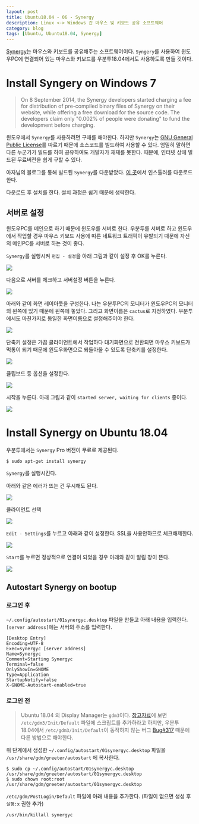 ```yaml
---
layout: post
title: Ubuntu18.04 - 06 - Synergy
description: Linux <-> Windows 간 마우스 및 키보드 공유 소프트웨어
category: blog
tags: [Ubuntu, Ubuntu18.04, Synergy]
---
```


[Synergy](https://symless.com/synergy)는 마우스와 키보드를 공유해주는 소프트웨어이다. `Syngery`를 사용하여 윈도우PC에 연결되어 있는 마우스와 키보드를 우분투18.04에서도 사용하도록 만들 것이다.

# Install Syngery on Windows 7

>On 8 September 2014, the Synergy developers started charging a fee for distribution of pre-compiled binary files of Synergy on their website, while offering a free download for the source code. The developers claim only "0.002% of people were donating" to fund the development before charging.

윈도우에서 `Synergy`를 사용하려면 구매를 해야한다. 하지만 `Synergy`는 [GNU General Public License](https://en.wikipedia.org/wiki/GNU_General_Public_License)를 따르기 때문에 소스코드를 빌드하여 사용할 수 있다. 엄밀히 말하면 다른 누군가가 빌드를 하여 공유하여도 개발자가 재재를 못한다. 때문에, 인터넷 상에 빌드된 무료버전을 쉽게 구할 수 있다.

아자님의 블로그를 통해 빌드된 `Synergy`를 다운받았다. [이 곳](https://ommokazza.blogspot.com/2017/07/synergy_19.html)에서 인스톨러를 다운로드한다.

다운로드 후 설치를 한다. 설치 과정은 쉽기 때문에 생략한다.

## 서버로 설정

윈도우PC를 메인으로 하기 때문에 윈도우를 서버로 한다. 우분투를 서버로 하고 윈도우에서 작업할 경우 마우스 키보드 사용에 따른 네트워크 트래픽이 유발되기 때문에 자신의 메인PC를 서버로 하는 것이 좋다.

`Synergy`를 실행시켜 `편집 - 설정`을 아래 그림과 같이 설정 후 OK를 누른다.

![](/images/posts/install-ubuntu1804/synergy00.png)

다음으로 서버를 체크하고 서버설정 버튼을 누른다.

![](/images/posts/install-ubuntu1804/synergy01.png)

아래와 같이 화면 레이아웃을 구성한다.
나는 우분투PC의 모니터가 윈도우PC의 모니터의 왼쪽에 있기 때문에 왼쪽에 놓았다.
그리고 화면이름은 `cactus`로 지정하였다.
우분투에서도 마찬가지로 동일한 화면이름으로 설정해주어야 한다.

![](/images/posts/install-ubuntu1804/synergy02.png)

단축키 설정은 가끔 클라이언트에서 작업하다 대기화면으로 전환되면 마우스 키보드가 먹통이 되기 때문에 윈도우화면으로 되돌아올 수 있도록 단축키를 설정한다.

![](/images/posts/install-ubuntu1804/synergy03.png)

클립보드 등 옵션을 설정한다.

![](/images/posts/install-ubuntu1804/synergy04.png)

시작을 누른다.
아래 그림과 같이 `started server, waiting for clients` 중이다.

![](/images/posts/install-ubuntu1804/synergy05.png)

# Install Synergy on Ubuntu 18.04

우분투에서는 `Synergy` Pro 버전이 무료로 제공된다.

```
$ sudo apt-get install synergy
```

`Synergy`를 실행시킨다.

아래와 같은 에러가 뜨는 건 무시해도 된다.

![](/images/posts/install-ubuntu1804/synergy06.png)

클라이언트 선택

![](/images/posts/install-ubuntu1804/synergy07.png)

`Edit - Settings`를 누르고 아래과 같이 설정한다.
SSL을 사용안하므로 체크해제한다.

![](/images/posts/install-ubuntu1804/synergy08.png)

`Start`를 누르면 정상적으로 연결이 되었을 경우 아래와 같이 알림 창이 뜬다.

![](/images/posts/install-ubuntu1804/synergy09.png)


## Autostart Synergy on bootup

### 로그인 후

`~/.config/autostart/01synergyc.desktop` 파일을 만들고 아래 내용을 입력한다. `[server address]`에는 서버의 주소를 입력한다.

```
[Desktop Entry]
Encoding=UTF-8
Exec=synergyc [server address]
Name=Synergyc
Comment=Starting Synergyc
Terminal=false
OnlyShowIn=GNOME
Type=Application
StartupNotify=false
X-GNOME-Autostart-enabled=true
```

### 로그인 전

>Ubuntu 18.04 의 Display Manager는 `gdm3`이다. [참고자료](https://help.ubuntu.com/community/SynergyHowto)에 보면 `/etc/gdm3/Init/Default` 파일에 스크립트를 추가하라고 하지만, 우분투 18.04에서 `/etc/gdm3/Init/Default`이 동작하지 않는 버그 [Bug#317](https://gitlab.gnome.org/GNOME/gdm/issues/317) 때문에 다른 방법으로 해야한다.

위 단계에서 생성한 `~/.config/autostart/01synergyc.desktop` 파일을 `/usr/share/gdm/greeter/autostart` 에 복사한다.

```
$ sudo cp ~/.config/autostart/01synergyc.desktop /usr/share/gdm/greeter/autostart/01synergyc.desktop
$ sudo chown root:root /usr/share/gdm/greeter/autostart/01synergyc.desktop
```

`/etc/gdm/PostLogin/Default` 파일에 아래 내용을 추가한다. (파일이 없으면 생성 후 `실행:x` 권한 추가)

```
/usr/bin/killall synergyc
```

